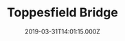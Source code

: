 ---
date: 2019-03-31T14:01:15.000Z
title: Toppesfield Bridge
latitude: 52.04077641340885
longitude: 0.9519222660170001
category: checkin
---